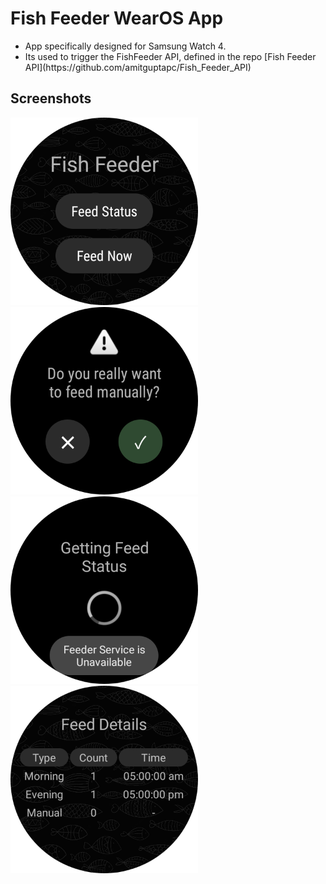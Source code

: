 <h1>Fish Feeder WearOS App</h1>
<ul>
<li>App specifically designed for Samsung Watch 4.</li>
<li>Its used to trigger the FishFeeder API, defined in the repo [Fish Feeder API](https://github.com/amitguptapc/Fish_Feeder_API)</li>
</ul>
<h2>Screenshots</h2>
<img width="300px" src="app/screenshots/home.png"> <img width="300px" src="app/screenshots/confirm.png">
<img width="300px" src="app/screenshots/load.png"> <img width="300px" src="app/screenshots/details.png">
